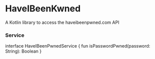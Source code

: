 # HaveIBeenKwned

A Kotlin library to access the haveibeenpwned.com API

### Service ###

interface HaveIBeenPwnedService {
    fun isPasswordPwned(password: String): Boolean
}
